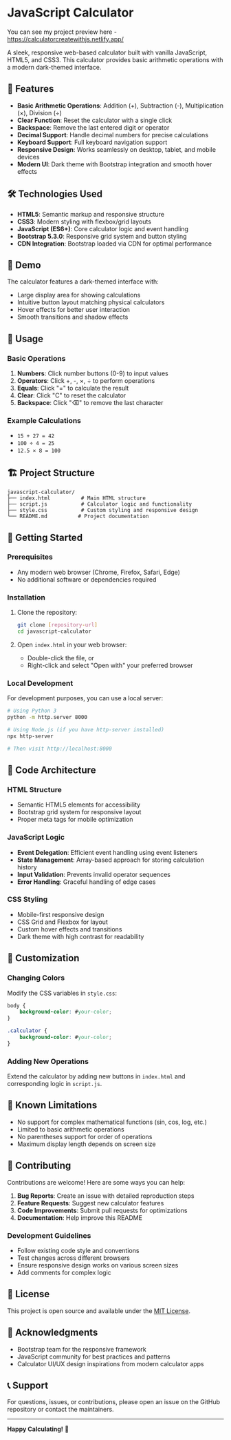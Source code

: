 # JavaScript Calculator

You can see my project preview here - https://calculatorcreatewithjs.netlify.app/

A sleek, responsive web-based calculator built with vanilla JavaScript, HTML5, and CSS3. This calculator provides basic arithmetic operations with a modern dark-themed interface.

## 🚀 Features

- **Basic Arithmetic Operations**: Addition (+), Subtraction (-), Multiplication (×), Division (÷)
- **Clear Function**: Reset the calculator with a single click
- **Backspace**: Remove the last entered digit or operator
- **Decimal Support**: Handle decimal numbers for precise calculations
- **Keyboard Support**: Full keyboard navigation support
- **Responsive Design**: Works seamlessly on desktop, tablet, and mobile devices
- **Modern UI**: Dark theme with Bootstrap integration and smooth hover effects

## 🛠️ Technologies Used

- **HTML5**: Semantic markup and responsive structure
- **CSS3**: Modern styling with flexbox/grid layouts
- **JavaScript (ES6+)**: Core calculator logic and event handling
- **Bootstrap 5.3.0**: Responsive grid system and button styling
- **CDN Integration**: Bootstrap loaded via CDN for optimal performance

## 📱 Demo

The calculator features a dark-themed interface with:
- Large display area for showing calculations
- Intuitive button layout matching physical calculators
- Hover effects for better user interaction
- Smooth transitions and shadow effects

## 🎯 Usage

### Basic Operations
1. **Numbers**: Click number buttons (0-9) to input values
2. **Operators**: Click +, -, ×, ÷ to perform operations
3. **Equals**: Click "=" to calculate the result
4. **Clear**: Click "C" to reset the calculator
5. **Backspace**: Click "⌫" to remove the last character

### Example Calculations
- `15 + 27 = 42`
- `100 ÷ 4 = 25`
- `12.5 × 8 = 100`

## 🏗️ Project Structure

```
javascript-calculator/
├── index.html          # Main HTML structure
├── script.js           # Calculator logic and functionality
├── style.css           # Custom styling and responsive design
└── README.md          # Project documentation
```

## 🚀 Getting Started

### Prerequisites
- Any modern web browser (Chrome, Firefox, Safari, Edge)
- No additional software or dependencies required

### Installation
1. Clone the repository:
   ```bash
   git clone [repository-url]
   cd javascript-calculator
   ```

2. Open `index.html` in your web browser:
   - Double-click the file, or
   - Right-click and select "Open with" your preferred browser

### Local Development
For development purposes, you can use a local server:

```bash
# Using Python 3
python -m http.server 8000

# Using Node.js (if you have http-server installed)
npx http-server

# Then visit http://localhost:8000
```

## 🔧 Code Architecture

### HTML Structure
- Semantic HTML5 elements for accessibility
- Bootstrap grid system for responsive layout
- Proper meta tags for mobile optimization

### JavaScript Logic
- **Event Delegation**: Efficient event handling using event listeners
- **State Management**: Array-based approach for storing calculation history
- **Input Validation**: Prevents invalid operator sequences
- **Error Handling**: Graceful handling of edge cases

### CSS Styling
- Mobile-first responsive design
- CSS Grid and Flexbox for layout
- Custom hover effects and transitions
- Dark theme with high contrast for readability

## 🎨 Customization

### Changing Colors
Modify the CSS variables in `style.css`:
```css
body {
    background-color: #your-color;
}

.calculator {
    background-color: #your-color;
}
```

### Adding New Operations
Extend the calculator by adding new buttons in `index.html` and corresponding logic in `script.js`.

## 🐛 Known Limitations

- No support for complex mathematical functions (sin, cos, log, etc.)
- Limited to basic arithmetic operations
- No parentheses support for order of operations
- Maximum display length depends on screen size

## 🤝 Contributing

Contributions are welcome! Here are some ways you can help:

1. **Bug Reports**: Create an issue with detailed reproduction steps
2. **Feature Requests**: Suggest new calculator features
3. **Code Improvements**: Submit pull requests for optimizations
4. **Documentation**: Help improve this README

### Development Guidelines
- Follow existing code style and conventions
- Test changes across different browsers
- Ensure responsive design works on various screen sizes
- Add comments for complex logic

## 📄 License

This project is open source and available under the [MIT License](LICENSE).

## 🙏 Acknowledgments

- Bootstrap team for the responsive framework
- JavaScript community for best practices and patterns
- Calculator UI/UX design inspirations from modern calculator apps

## 📞 Support

For questions, issues, or contributions, please open an issue on the GitHub repository or contact the maintainers.

---

**Happy Calculating!** 🧮
